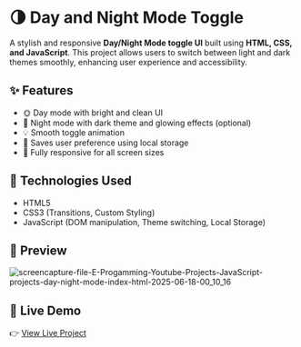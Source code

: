 # 🌗 Day and Night Mode Toggle

A stylish and responsive **Day/Night Mode toggle UI** built using **HTML, CSS, and JavaScript**. This project allows users to switch between light and dark themes smoothly, enhancing user experience and accessibility.

## ✨ Features

- 🌞 Day mode with bright and clean UI
- 🌙 Night mode with dark theme and glowing effects (optional)
- 💡 Smooth toggle animation
- 🧠 Saves user preference using local storage
- 📱 Fully responsive for all screen sizes

## 🔧 Technologies Used

- HTML5
- CSS3 (Transitions, Custom Styling)
- JavaScript (DOM manipulation, Theme switching, Local Storage)

## 📸 Preview

![screencapture-file-E-Progamming-Youtube-Projects-JavaScript-projects-day-night-mode-index-html-2025-06-18-00_10_16](https://github.com/user-attachments/assets/2ed09962-5cd6-4d36-96fb-70e3deacaf22)
 <!-- Replace with actual screenshot if available -->


## 🚀 Live Demo

👉 [View Live Project](https://muhammadimran6006.github.io/Day-Night-mode-html-css-and-javascript/)  
